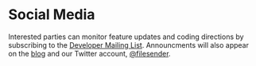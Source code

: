 # Social Media

Interested parties can monitor feature updates and coding directions
by subscribing to the [Developer Mailing List](/mailinglist).
Announcments will also appear on the
[blog](http://blog.filesender.org) and our Twitter account,
[@filesender](https://twitter.com/filesender).

